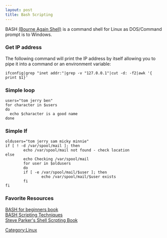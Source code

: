 ```yaml
---
layout: post 
title: Bash Scripting
---
```


BASH [(Bourne Again Shell)](http://www.gnu.org/software/bash/) is a
command shell for Linux as DOS/Command prompt is to Windows.

### Get IP address

The following command will print the IP address by itself allowing you
to pipe it into a command or an environment variable:

    ifconfig|grep "inet addr:"|grep -v "127.0.0.1"|cut -d: -f2|awk '{ print $1}'

### Simple loop

    users="tom jerry ben"
    for character in $users
    do
      echo $character is a good name
    done

### Simple If

    oldusers="tom jerry sam micky minnie"
    if [ ! -d /var/spool/mail ]; then
            echo /var/spool/mail not found - check location
    else
            echo Checking /var/spool/mail
            for user in $oldusers
            do
            if [ -e /var/spool/mail/$user ]; then
                    echo /var/spool/mail/$user exists
            fi
    fi

### Favorite Resources

[BASH for beginners
book](http://books.google.co.uk/books?hl=en&id=OztsPBFGhDIC&dq=BASH&printsec=frontcover&source=web&ots=p_MixNXpzD&sig=9y_nSRxEbj9jU4HJUMsAO7l-3Y0)\
[BASH Scripting
Techniques](http://www.thelinuxblog.com/bash-scripting-techniques/)\
[Steve Parker\'s Shell Scrpting
Book](http://steve-parker.org/sh/buy/shellscriptingbook-sample.pdf)

[Category:Linux](Category:Linux "wikilink")
